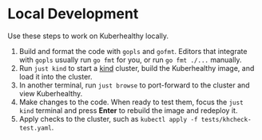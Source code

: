 # Local Development

Use these steps to work on Kuberhealthy locally.

1. Build and format the code with `gopls` and `gofmt`. Editors that integrate with `gopls` usually run `go fmt` for you, or run `go fmt ./...` manually.
2. Run `just kind` to start a [kind](https://kind.sigs.k8s.io/) cluster, build the Kuberhealthy image, and load it into the cluster.
3. In another terminal, run `just browse` to port-forward to the cluster and view Kuberhealthy.
4. Make changes to the code. When ready to test them, focus the `just kind` terminal and press **Enter** to rebuild the image and redeploy it.
5. Apply checks to the cluster, such as `kubectl apply -f tests/khcheck-test.yaml`.

